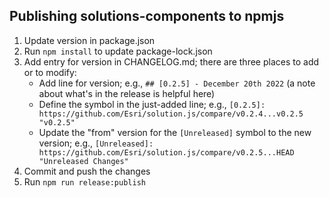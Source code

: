 ## Publishing solutions-components to npmjs

1. Update version in package.json
2. Run `npm install` to update package-lock.json
3. Add entry for version in CHANGELOG.md; there are three places to add or to modify:
	* Add line for version; e.g., `## [0.2.5] - December 20th 2022` (a note about what's in the release is helpful here)
	* Define the symbol in the just-added line; e.g., `[0.2.5]: https://github.com/Esri/solution.js/compare/v0.2.4...v0.2.5 "v0.2.5"`
	* Update the "from" version for the `[Unreleased]` symbol to the new version; e.g., `[Unreleased]: https://github.com/Esri/solution.js/compare/v0.2.5...HEAD "Unreleased Changes"`
4. Commit and push the changes
5. Run `npm run release:publish`
